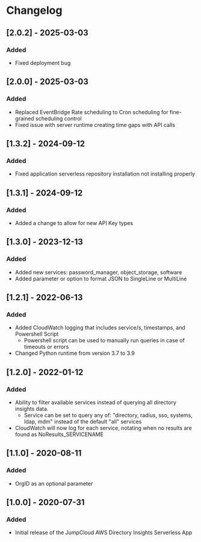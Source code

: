# Changelog

## [2.0.2] - 2025-03-03

### Added

- Fixed deployment bug

## [2.0.0] - 2025-03-03

### Added

- Replaced EventBridge Rate scheduling to Cron scheduling for fine-grained scheduling control
- Fixed issue with server runtime creating time gaps with API calls

## [1.3.2] - 2024-09-12

### Added

- Fixed application serverless repository installation not installing properly

## [1.3.1] - 2024-09-12

### Added

- Added a change to allow for new API Key types

## [1.3.0] - 2023-12-13

### Added

- Added new services: password_manager, object_storage, software
- Added parameter or option to format JSON to SingleLine or MultiLine
  
## [1.2.1] - 2022-06-13

### Added

- Added CloudWatch logging that includes service/s, timestamps, and Powershell Script
  - Powershell script can be used to manually run queries in case of timeouts or errors
- Changed Python runtime from version 3.7 to 3.9
## [1.2.0] - 2022-01-12

### Added

- Ability to filter available services instead of querying all directory insights data.
  - Service can be set to query any of: "directory, radius, sso, systems, ldap, mdm" instead of the default "all" services
- CloudWatch will now log for each service, notating when no results are found as NoResults_SERVICENAME

## [1.1.0] - 2020-08-11

### Added

- OrgID as an optional parameter

## [1.0.0] - 2020-07-31

### Added

- Initial release of the JumpCloud AWS Directory Insights Serverless App